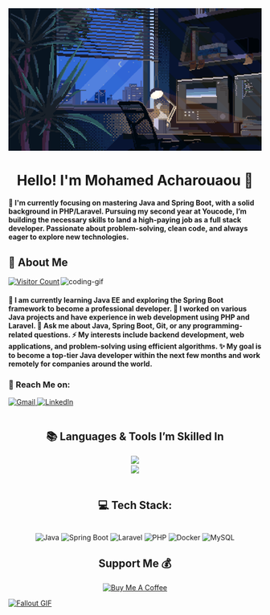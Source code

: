 <!-- MasterHead -->
<a href="https://github.com/SimoAcharouaou777/SimoAcharouaou777/blob/main/programming.gif"> 
   <img src="https://github.com/SimoAcharouaou777/SimoAcharouaou777/blob/main/programming.gif" alt="Programming GIF" style="width:auto; height:auto"/> 
</a>

<h1 align="center">Hello! I'm Mohamed Acharouaou 👋</h1>
<h4 align="left">🌟 I'm currently focusing on mastering Java and Spring Boot, with a solid background in PHP/Laravel. Pursuing my second year at Youcode, I’m building the necessary skills to land a high-paying job as a full stack developer. Passionate about problem-solving, clean code, and always eager to explore new technologies.</h4> <h2>💫 About Me</h2> 
<img align="right" alt="coding-gif" width="400" src="https://github.com/MohamedAcharouaou/MohamedAcharouaou/blob/main/transparent_gitgif.gif"> <p align="left"> <a href="https://visitcount.itsvg.in">
  <img width="150px" src="https://visitcount.itsvg.in/api?id=MohamedAcharouaou&icon=2&color=6" alt="Visitor Count" />
</a> </p> <h4> 🌱 I am currently learning Java EE and exploring the Spring Boot framework to become a professional developer. 🔭 I worked on various Java projects and have experience in web development using PHP and Laravel. 💬 Ask me about Java, Spring Boot, Git, or any programming-related questions. ⚡ My interests include backend development, web applications, and problem-solving using efficient algorithms. ✨ My goal is to become a top-tier Java developer within the next few months and work remotely for companies around the world.</h4> <div align="left"> <h3>🌟 Reach Me on:</h3> <a href="mailto:mohamedacharouaou@gmail.com">
  <img src="https://img.shields.io/badge/Gmail-333333?style=for-the-badge&logo=gmail&logoColor=red" alt="Gmail" />
</a>
  <a href="https://www.linkedin.com/in/mohamedacharouaou" target="_blank"><img src="https://img.shields.io/badge/LinkedIn-0077B5?style=for-the-badge&logo=linkedin&logoColor=white" alt="LinkedIn" /></a> </div> <br/> <h2 align="center">📚 Languages & Tools I’m Skilled In</h2> <div align="center"> <img src="https://skillicons.dev/icons?i=java,spring,php,laravel,mysql,docker,git,github" /><br> <img src="https://skillicons.dev/icons?i=html,css,js,bootstrap,postgres,vscode,figma" /><br> </div> <br/> <div align="center"> <h2>💻 Tech Stack:</h2> <br/> <div align="center"> <img src="https://img.shields.io/badge/java-%23ED8B00.svg?style=for-the-badge&logo=openjdk&logoColor=white" alt="Java" /> <img src="https://img.shields.io/badge/spring-%236DB33F.svg?style=for-the-badge&logo=spring&logoColor=white" alt="Spring Boot" /> <img src="https://img.shields.io/badge/laravel-%23FF2D20.svg?style=for-the-badge&logo=laravel&logoColor=white" alt="Laravel" /> <img src="https://img.shields.io/badge/php-%23777BB4.svg?style=for-the-badge&logo=php&logoColor=white" alt="PHP" /> <img src="https://img.shields.io/badge/docker-%232496ED.svg?style=for-the-badge&logo=docker&logoColor=white" alt="Docker" /> <img src="https://img.shields.io/badge/mysql-4479A1.svg?style=for-the-badge&logo=mysql&logoColor=white" alt="MySQL" /> </div> </div> <h2 align="center">Support Me 💰</h2> <p align="center"> <a href="https://buymeacoffee.com/mohamedacharouaou"> <img align="center" width="200px" src="https://img.shields.io/badge/Buy%20Me%20A%20Coffee-F7B42C?style=for-the-badge&logo=buy-me-a-coffee&logoColor=white" alt="Buy Me A Coffee"></a> </p>
<a href="https://github.com/MohamedAcharouaou/Wall-E-Desk/blob/main/green.gif"><img src="https://github.com/MohamedAcharouaou/Wall-E-Desk/blob/main/green.gif" alt="Fallout GIF" style="width:auto; height:auto"/></a>

